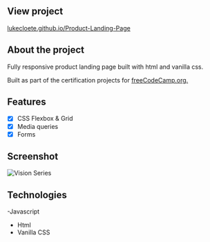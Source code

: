 ## View project

[lukecloete.github.io/Product-Landing-Page](https://lukecloete.github.io/Product-Landing-Page/)

## About the project

Fully responsive product landing page built with html and vanilla css.

Built as part of the certification projects for [freeCodeCamp.org.](https://www.freecodecamp.org/learn/2022/responsive-web-design/build-a-product-landing-page-project/build-a-product-landing-page)

## Features

- [x] CSS Flexbox & Grid
- [x] Media queries
- [x] Forms

## Screenshot

![Vision Series](https://github.com/LukeCloete/Product-Landing-Page/assets/114778021/ae746be3-8a71-40ff-8b3c-b7e4a6401d5a)

## Technologies

-Javascript
- Html
- Vanilla CSS
